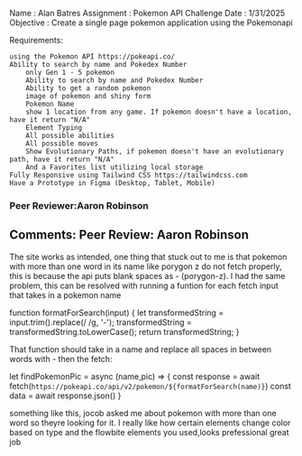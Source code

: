 Name : Alan Batres
Assignment : Pokemon API Challenge
Date : 1/31/2025
Objective :
Create a single page pokemon application using the Pokemonapi

Requirements:

    using the Pokemon API https://pokeapi.co/
    Ability to search by name and Pokedex Number
        only Gen 1 - 5 pokemon
        Ability to search by name and Pokedex Number
        Ability to get a random pokemon
        image of pokemon and shiny form
        Pokemon Name
        show 1 location from any game. If pokemon doesn't have a location, have it return "N/A"
        Element Typing
        All possible abilities
        All possible moves
        Show Evolutionary Paths, if pokemon doesn't have an evolutionary path, have it return "N/A"
        And a Favorites list utilizing local storage
    Fully Responsive using Tailwind CSS https://tailwindcss.com
    Have a Prototype in Figma (Desktop, Tablet, Mobile)

 ### Peer Reviewer:Aaron Robinson
 ## Comments: Peer Review: Aaron Robinson
The site works as intended, one thing that stuck out to me is that pokemon with more than one word in its name like porygon z do not fetch properly, this is because the api puts blank spaces as - (porygon-z). I had the same problem, this can be resolved with running a funtion for each fetch input that takes in a pokemon name


function formatForSearch(input) {
    let transformedString = input.trim().replace(/ /g, '-');
    transformedString = transformedString.toLowerCase();
    return transformedString;
}

That function should take in a name and replace all spaces in between words with - 
 then the fetch:

 let findPokemonPic = async (name,pic) => {
    const response = await fetch(`https://pokeapi.co/api/v2/pokemon/${formatForSearch(name)}`)
    const data = await response.json()
 }

 something like this, jocob asked me about pokemon with more than one word so theyre looking for it. I really like how certain elements change color based on type and the flowbite elements you used,looks prefessional great job
